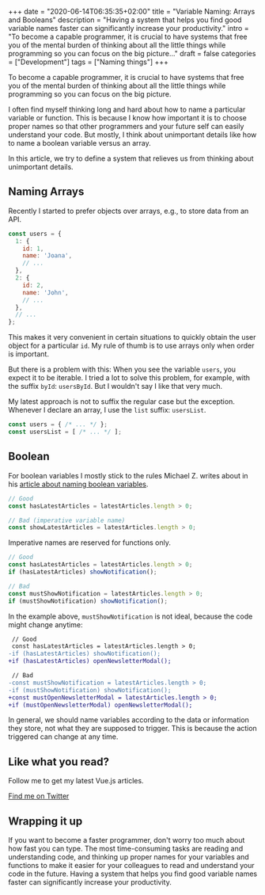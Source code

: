 +++
date = "2020-06-14T06:35:35+02:00"
title = "Variable Naming: Arrays and Booleans"
description = "Having a system that helps you find good variable names faster can significantly increase your productivity."
intro = "To become a capable programmer, it is crucial to have systems that free you of the mental burden of thinking about all the little things while programming so you can focus on the big picture..."
draft = false
categories = ["Development"]
tags = ["Naming things"]
+++

To become a capable programmer, it is crucial to have systems that free you of the mental burden of thinking about all the little things while programming so you can focus on the big picture.

I often find myself thinking long and hard about how to name a particular variable or function. This is because I know how important it is to choose proper names so that other programmers and your future self can easily understand your code. But mostly, I think about unimportant details like how to name a boolean variable versus an array.

In this article, we try to define a system that relieves us from thinking about unimportant details.

## Naming Arrays

Recently I started to prefer objects over arrays, e.g., to store data from an API.

```js
const users = {
  1: {
    id: 1,
    name: 'Joana',
    // ...
  },
  2: {
    id: 2,
    name: 'John',
    // ...
  },
  // ...
};
```

This makes it very convenient in certain situations to quickly obtain the user object for a particular `id`. My rule of thumb is to use arrays only when order is important.

But there is a problem with this: When you see the variable `users`, you expect it to be iterable. I tried a lot to solve this problem, for example, with the suffix `byId`: `usersById`. But I wouldn't say I like that very much.

My latest approach is not to suffix the regular case but the exception. Whenever I declare an array, I use the `list` suffix: `usersList`.

```js
const users = { /* ... */ };
const usersList = [ /* ... */ ];
```

## Boolean

For boolean variables I mostly stick to the rules Michael Z. writes about in his [article about naming boolean variables](https://dev.to/michi/tips-on-naming-boolean-variables-cleaner-code-35ig).

```js
// Good
const hasLatestArticles = latestArticles.length > 0;

// Bad (imperative variable name)
const showLatestArticles = latestArticles.length > 0; 
```

Imperative names are reserved for functions only.

```js
// Good
const hasLatestArticles = latestArticles.length > 0;
if (hasLatestArticles) showNotification();

// Bad
const mustShowNotification = latestArticles.length > 0;
if (mustShowNotification) showNotification();
```

In the example above, `mustShowNotification` is not ideal, because the code might change anytime:

```diff
 // Good
 const hasLatestArticles = latestArticles.length > 0;
-if (hasLatestArticles) showNotification();
+if (hasLatestArticles) openNewsletterModal();

 // Bad
-const mustShowNotification = latestArticles.length > 0;
-if (mustShowNotification) showNotification();
+const mustOpenNewsletterModal = latestArticles.length > 0;
+if (mustOpenNewsletterModal) openNewsletterModal();
```

In general, we should name variables according to the data or information they store, not what they are supposed to trigger. This is because the action triggered can change at any time.

<div class="c-content__broad">
  <div class="c-twitter-teaser">
    <div class="c-twitter-teaser__content">
      <h2 class="c-twitter-teaser__headline">Like what you read?</h2>
      <p class="c-twitter-teaser__body">
        Follow me to get my latest Vue.js articles.
      </p>
      <a class="c-button c-button--outline c-twitter-teaser__button" rel="nofollow" href="https://twitter.com/maoberlehner" data-event-category="link" data-event-action="click: contact" data-event-label="Twitter (article content)">
        Find me on Twitter
      </a>
    </div>
  </div>
</div>

## Wrapping it up

If you want to become a faster programmer, don't worry too much about how fast you can type. The most time-consuming tasks are reading and understanding code, and thinking up proper names for your variables and functions to make it easier for your colleagues to read and understand your code in the future. Having a system that helps you find good variable names faster can significantly increase your productivity.
